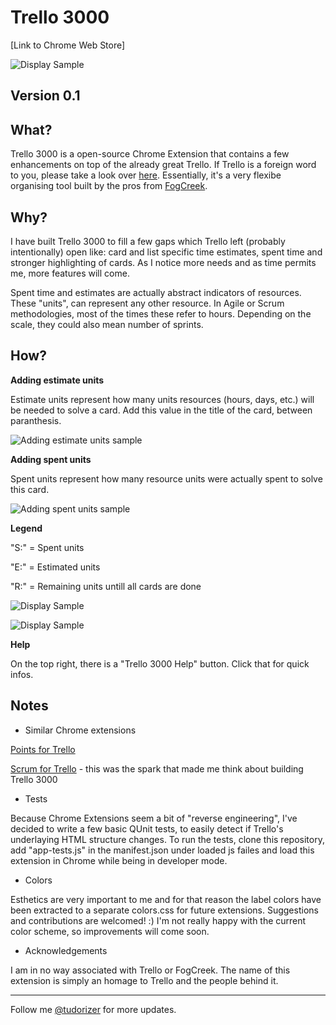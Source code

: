 **Trello 3000**
===

[Link to Chrome Web Store]

![Display Sample](https://dl.dropbox.com/u/1618599/trello3000/big_screen.png)

Version 0.1
---

What?
---
Trello 3000 is a open-source Chrome Extension that contains a few enhancements on top of the already great Trello. 
If Trello is a foreign word to you, please take a look over [here](http://trello.com/).
Essentially, it's a very flexibe organising tool built by the pros from [FogCreek](http://www.fogcreek.com/).

Why?
---
I have built Trello 3000 to fill a few gaps which Trello left (probably intentionally) open like:
card and list specific time estimates, spent time and stronger highlighting of cards. 
As I notice more needs and as time permits me, more features will come.

Spent time and estimates are actually abstract indicators of resources. These "units", can
represent any other resource. In Agile or Scrum methodologies, most of the times these
refer to hours. Depending on the scale, they could also mean number of sprints. 

How?
---

**Adding estimate units**

Estimate units represent how many units resources (hours, days, etc.) will be 
needed to solve a card. Add this value in the title of the card, between paranthesis.

![Adding estimate units sample](https://dl.dropbox.com/u/1618599/trello3000/s1_round.png)

**Adding spent units**

Spent units represent how many resource units were actually spent to solve this card.

![Adding spent units sample](https://dl.dropbox.com/u/1618599/trello3000/s2_round.png)

**Legend**

"S:" = Spent units

"E:" = Estimated units

"R:" = Remaining units untill all cards are done

![Display Sample](https://dl.dropbox.com/u/1618599/trello3000/s3_round.png)

![Display Sample](https://dl.dropbox.com/u/1618599/trello3000/s4_round.png)

**Help**

On the top right, there is a "Trello 3000 Help" button. Click that for
quick infos.


Notes
---

+ Similar Chrome extensions

[Points for Trello](https://chrome.google.com/webstore/detail/points-for-trello/mkcpchladphoadhaclmnlphhijboljjk?hl=en-US&utm_source=chrome-ntp-launcher)

[Scrum for Trello](https://chrome.google.com/webstore/detail/scrum-for-trello/jdbcdblgjdpmfninkoogcfpnkjmndgje?hl=en-US&utm_source=chrome-ntp-launcher) - this was the spark that made me think about building Trello 3000

+ Tests

Because Chrome Extensions seem a bit of "reverse engineering", I've decided to write a few basic QUnit tests, 
to easily detect if Trello's underlaying HTML structure changes.
To run the tests, clone this repository, add "app-tests.js" in the manifest.json under loaded js failes and load this extension in Chrome while being in developer mode.

+ Colors

Esthetics are very important to me and for that reason the label colors have been
extracted to a separate colors.css for future extensions. Suggestions and contributions are
welcomed! :) I'm not really happy with the current color scheme, so improvements will come soon.

+ Acknowledgements

I am in no way associated with Trello or FogCreek. The name of
this extension is simply an homage to Trello and the people behind it.

---
Follow me [@tudorizer](http://twitter.com/tudorizer) for more updates.
